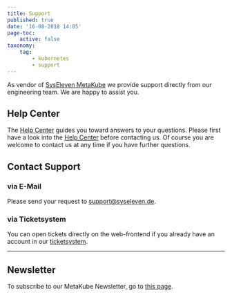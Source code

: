 ```yaml
---
title: Support
published: true
date: '16-08-2018 14:05'
page-toc:
    active: false
taxonomy:
    tag:
        - kubernetes
        - support
---
```


As vendor of [SysEleven MetaKube](https://www.syseleven.de/produkte-services/managed-kubernetes/) we provide support directly from our engineering team. We are happy to assist you.

## Help Center

The [Help Center](https://docs.syseleven.de/helpcenter/en/taxonomy?name=category&val=MetaKube) guides you toward answers to your questions.
Please first have a look into the [Help Center](https://docs.syseleven.de/helpcenter/en/taxonomy?name=category&val=MetaKube) before contacting us. Of course you are welcome to contact us at any time if you have further questions.

## Contact Support

### via E-Mail

Please send your request to [support@syseleven.de](mailto:support@syseleven.de).

### via Ticketsystem

You can open tickets directly on the web-frontend if you already have an account in our [ticketsystem](https://helpdesk.syseleven.de/).

---

## Newsletter

To subscribe to our MetaKube Newsletter, go to [this page](http://mailings.syseleven.de/f/114065-190267/).

